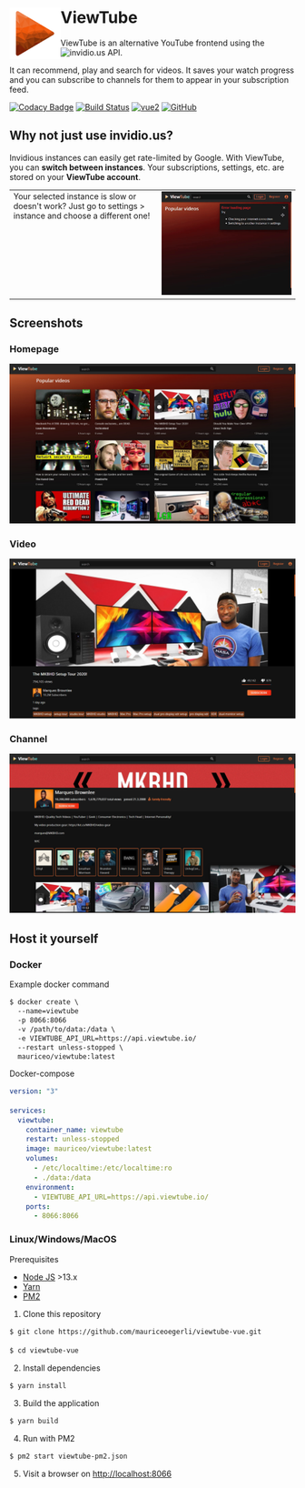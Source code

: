 <h1 align="left">ViewTube<img src=".github/images/logo.png" alt="" width="90" height="90" align="left" /></h1>

ViewTube is an alternative YouTube frontend using the ![invidio.us](https://github.com/omarroth/invidious) API.

It can recommend, play and search for videos. It saves your watch progress and you can subscribe to channels for them to appear in your subscription feed.

[![Codacy Badge](https://app.codacy.com/project/badge/Grade/3c74d1eff3fe47609a4f889ec1acbdd5)](https://www.codacy.com/manual/mauriceoegerli/viewtube-vue?utm_source=github.com&amp;utm_medium=referral&amp;utm_content=mauriceoegerli/viewtube-vue&amp;utm_campaign=Badge_Grade)
[![Build Status](https://drone.oeger.li/api/badges/ViewTube/viewtube-vue/status.svg)](https://drone.oeger.li/ViewTube/viewtube-vue)
[![vue2](https://img.shields.io/badge/vue-2.x-brightgreen.svg)](https://vuejs.org/)
[![GitHub](https://img.shields.io/github/license/mauriceoegerli/viewtube-vue)](https://github.com/mauriceoegerli/viewtube-vue)

## Why not just use invidio.us?

Invidious instances can easily get rate-limited by Google. With ViewTube, you can <b>switch between instances</b>. Your subscriptions, settings, etc. are stored on your <b>ViewTube account</b>.

<table>
 <tr>
   <td valign="top">Your selected instance is slow or doesn't work? Just go to settings > instance and choose a different one!</td>
   <td><img src=".github/images/switch_instance.gif" /></td>
 </tr>
</table>

## Screenshots

### Homepage
![Screenshot-Homepage](.github/images/screenshots/lxt1y0mk.bmp)

### Video
![Screenshot-Video](.github/images/screenshots/g2ejf7wf.bmp)

### Channel
![Screenshot-Channel](.github/images/screenshots/6j45ao5r.bmp)


## Host it yourself

### Docker

Example docker command

```docker
$ docker create \
  --name=viewtube
  -p 8066:8066
  -v /path/to/data:/data \
  -e VIEWTUBE_API_URL=https://api.viewtube.io/
  --restart unless-stopped \
  mauriceo/viewtube:latest
```

Docker-compose
```yml
version: "3"

services:
  viewtube:
    container_name: viewtube
    restart: unless-stopped
    image: mauriceo/viewtube:latest
    volumes:
      - /etc/localtime:/etc/localtime:ro
      - ./data:/data
    environment:
      - VIEWTUBE_API_URL=https://api.viewtube.io/
    ports:
      - 8066:8066
```

### Linux/Windows/MacOS

Prerequisites

 - [Node JS](https://nodejs.org) >13.x
 - [Yarn](https://yarnpkg.com)
 - [PM2](https://pm2.keymetrics.io)

 1. Clone this repository

```bash
$ git clone https://github.com/mauriceoegerli/viewtube-vue.git

$ cd viewtube-vue
```

 2. Install dependencies
```bash
$ yarn install
```

 3. Build the application
```bash
$ yarn build
```

 4. Run with PM2
```bash
$ pm2 start viewtube-pm2.json
```

 5. Visit a browser on [http://localhost:8066](http://localhost:8066)
